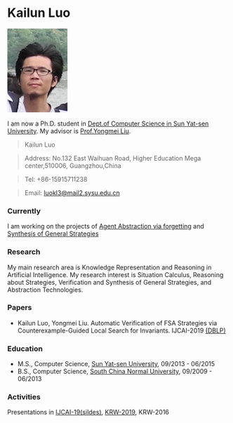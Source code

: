 # Kailun Luo 
![mypc](pc.jpg)

I am now a Ph.D. student in [Dept.of Computer Science in Sun Yat-sen University](http://sdcs.sysu.edu.cn). My advisor is [Prof.Yongmei Liu](http://sdcs.sysu.edu.cn/content/2490).


  >Kailun Luo
  
  >Address: No.132 East Waihuan Road, Higher Education Mega center,510006, Guangzhou,China
  
  >Tel: +86-15915711238
  
  >Email: luokl3@mail2.sysu.edu.cn


### Currently

I am working on the projects of [Agent Abstraction via forgetting](https://github.com/luokailun/planning-abstraction) and [Synthesis of General Strategies](https://github.com/luokailun/synthesizer)

### Research

My main research area is Knowledge Representation and Reasoning in Artificial Intelligence. My research interest is Situation Calculus, Reasoning about Strategies, Verification and Synthesis of General Strategies, and Abstraction Technologies. 


### Papers

- Kailun Luo, Yongmei Liu. Automatic Verification of FSA Strategies via Counterexample-Guided Local Search for Invariants. IJCAI-2019 [(DBLP)](https://dblp.uni-trier.de/pers/hd/l/Luo:Kailun)

### Education

- M.S., Computer Science, [Sun Yat-sen University](http://sdcs.sysu.edu.cn), 09/2013 - 06/2015
- B.S., Computer Science, [South China Normal University](http://cs.scnu.edu.cn), 09/2009 - 06/2013

### Activities

Presentations in [IJCAI-19](https://www.ijcai19.org)[(sildes)](kailun_ijcai_2019.pdf), [KRW-2019](http://kr2019.sgmtu.edu.cn), KRW-2016


